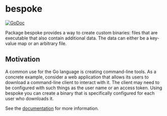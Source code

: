 # bespoke
[![GoDoc](https://godoc.org/github.com/vikasgorur/bespoke?status.svg)](https://godoc.org/github.com/vikasgorur/bespoke)

Package bespoke provides a way to create custom binaries: files that are executable
that also contain additional data. The data can either be a key-value map or an
arbitrary file.

## Motivation

A common use for the Go language is creating command-line tools. As a concrete example,
consider a web application that allows its users to download a command-line
client to interact with it. The client may need to be configured with such
things as the user name or an access token. Using bespoke you can create a binary
that is specifically configured for each user who downloads it.

See the [documentation](http://godoc.org/github.com/vikasgorur/bespoke) for more information.

